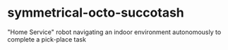 # symmetrical-octo-succotash
"Home Service" robot navigating an indoor environment autonomously to complete a pick-place task
